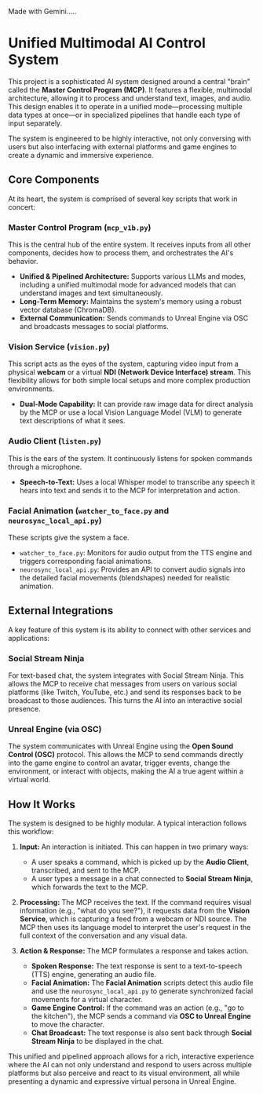 Made with Gemini.....
# Unified Multimodal AI Control System

This project is a sophisticated AI system designed around a central "brain" called the **Master Control Program (MCP)**. It features a flexible, multimodal architecture, allowing it to process and understand text, images, and audio. This design enables it to operate in a unified mode—processing multiple data types at once—or in specialized pipelines that handle each type of input separately.

The system is engineered to be highly interactive, not only conversing with users but also interfacing with external platforms and game engines to create a dynamic and immersive experience.

## Core Components

At its heart, the system is comprised of several key scripts that work in concert:

### Master Control Program (`mcp_v1b.py`)
This is the central hub of the entire system. It receives inputs from all other components, decides how to process them, and orchestrates the AI's behavior.
- **Unified & Pipelined Architecture:** Supports various LLMs and modes, including a unified multimodal mode for advanced models that can understand images and text simultaneously.
- **Long-Term Memory:** Maintains the system's memory using a robust vector database (ChromaDB).
- **External Communication:** Sends commands to Unreal Engine via OSC and broadcasts messages to social platforms.

### Vision Service (`vision.py`)
This script acts as the eyes of the system, capturing video input from a physical **webcam** or a virtual **NDI (Network Device Interface) stream**. This flexibility allows for both simple local setups and more complex production environments.
- **Dual-Mode Capability:** It can provide raw image data for direct analysis by the MCP or use a local Vision Language Model (VLM) to generate text descriptions of what it sees.

### Audio Client (`listen.py`)
This is the ears of the system. It continuously listens for spoken commands through a microphone.
- **Speech-to-Text:** Uses a local Whisper model to transcribe any speech it hears into text and sends it to the MCP for interpretation and action.

### Facial Animation (`watcher_to_face.py` and `neurosync_local_api.py`)
These scripts give the system a face.
- `watcher_to_face.py`: Monitors for audio output from the TTS engine and triggers corresponding facial animations.
- `neurosync_local_api.py`: Provides an API to convert audio signals into the detailed facial movements (blendshapes) needed for realistic animation.

## External Integrations

A key feature of this system is its ability to connect with other services and applications:

### Social Stream Ninja
For text-based chat, the system integrates with Social Stream Ninja. This allows the MCP to receive chat messages from users on various social platforms (like Twitch, YouTube, etc.) and send its responses back to be broadcast to those audiences. This turns the AI into an interactive social presence.

### Unreal Engine (via OSC)
The system communicates with Unreal Engine using the **Open Sound Control (OSC)** protocol. This allows the MCP to send commands directly into the game engine to control an avatar, trigger events, change the environment, or interact with objects, making the AI a true agent within a virtual world.

## How It Works

The system is designed to be highly modular. A typical interaction follows this workflow:

1.  **Input:** An interaction is initiated. This can happen in two primary ways:
    *   A user speaks a command, which is picked up by the **Audio Client**, transcribed, and sent to the MCP.
    *   A user types a message in a chat connected to **Social Stream Ninja**, which forwards the text to the MCP.

2.  **Processing:** The MCP receives the text. If the command requires visual information (e.g., "what do you see?"), it requests data from the **Vision Service**, which is capturing a feed from a webcam or NDI source. The MCP then uses its language model to interpret the user's request in the full context of the conversation and any visual data.

3.  **Action & Response:** The MCP formulates a response and takes action.
    *   **Spoken Response:** The text response is sent to a text-to-speech (TTS) engine, generating an audio file.
    *   **Facial Animation:** The **Facial Animation** scripts detect this audio file and use the `neurosync_local_api.py` to generate synchronized facial movements for a virtual character.
    *   **Game Engine Control:** If the command was an action (e.g., "go to the kitchen"), the MCP sends a command via **OSC to Unreal Engine** to move the character.
    *   **Chat Broadcast:** The text response is also sent back through **Social Stream Ninja** to be displayed in the chat.

This unified and pipelined approach allows for a rich, interactive experience where the AI can not only understand and respond to users across multiple platforms but also perceive and react to its visual environment, all while presenting a dynamic and expressive virtual persona in Unreal Engine.
